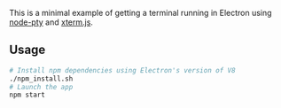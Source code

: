 This is a minimal example of getting a terminal running in Electron using [node-pty](https://github.com/Tyriar/node-pty) and [xterm.js](https://github.com/sourcelair/xterm.js).

## Usage

```bash
# Install npm dependencies using Electron's version of V8
./npm_install.sh
# Launch the app
npm start
```
